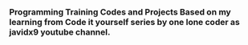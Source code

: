 ### Programming Training Codes and Projects Based on my learning from Code it yourself series by one lone coder as javidx9 youtube channel.
